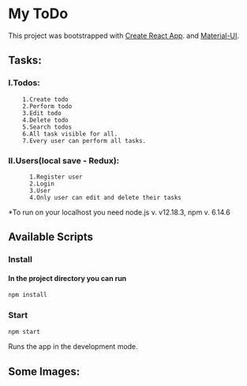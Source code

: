 # My ToDo
This project was bootstrapped with [Create React App](https://github.com/facebook/create-react-app). and [Material-UI](https://material-ui.com/).

## Tasks: 
### I.Todos: 
        1.Create todo
        2.Perform todo
        3.Edit todo
        4.Delete todo
        5.Search todos
        6.All task visible for all.
        7.Every user can perform all tasks.
### II.Users(local save - Redux):
          1.Register user
          2.Login 
          3.User
          4.Only user can edit and delete their tasks

*To run on your localhost you need node.js v. v12.18.3, npm v. 6.14.6
## Available Scripts

### Install
#### In the project directory you can run
```bash 
npm install
```

### Start
```bash 
npm start
```
Runs the app in the development mode.

## Some Images:

